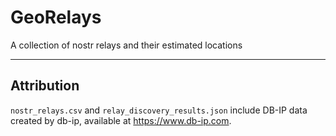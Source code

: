# GeoRelays
A collection of nostr relays and their estimated locations

---


## Attribution
`nostr_relays.csv` and `relay_discovery_results.json` include DB-IP data created by db-ip, available at https://www.db-ip.com.
